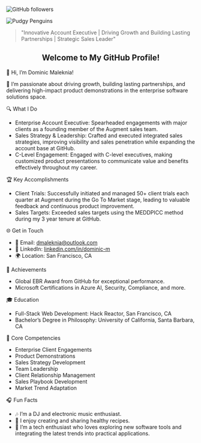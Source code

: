 <!-- Example badge usage -->
![GitHub followers](https://img.shields.io/github/followers/dmaleknia?label=Follow&style=social)

<!-- Adding an image or GIF -->
![Pudgy Penguins](https://media.giphy.com/media/6ib6KPmkeAjDTxMxij/giphy.gif)


<!-- Using a quote block for emphasis -->
> "Innovative Account Executive | Driving Growth and Building Lasting Partnerships | Strategic Sales Leader"

<!-- Using custom HTML for styling -->
<h2 align="center">Welcome to My GitHub Profile!</h2>

👋 Hi, I’m Dominic Maleknia!

💼 I’m passionate about driving growth, building lasting partnerships, and delivering high-impact product demonstrations in the enterprise software solutions space.

🔍 What I Do

- Enterprise Account Executive: Spearheaded engagements with major clients as a founding member of the Augment sales team. 
- Sales Strategy & Leadership: Crafted and executed integrated sales strategies, improving visibility and sales penetration while expanding the account base at GitHub. 
- C-Level Engagement: Engaged with C-level executives, making customized product presentations to communicate value and benefits effectively throughout my career. 

🏆 Key Accomplishments

- Client Trials: Successfully initiated and managed 50+ client trials each quarter at Augment during the Go To Market stage, leading to valuable feedback and continuous product improvement.
- Sales Targets: Exceeded sales targets using the MEDDPICC method during my 3 year tenure at GitHub. 

🌐 Get in Touch

- 📧 Email: dmaleknia@outlook.com
- 🔗 LinkedIn: [linkedin.com/in/dominic-m](https://www.linkedin.com/in/dominic-m/)
- 🌍 Location: San Francisco, CA 

🏅 Achievements

- Global EBR Award from GitHub for exceptional performance.
- Microsoft Certifications in Azure AI, Security, Compliance, and more.

🎓 Education

- Full-Stack Web Development: Hack Reactor, San Francisco, CA
- Bachelor’s Degree in Philosophy: University of California, Santa Barbara, CA

🌟 Core Competencies

- Enterprise Client Engagements
- Product Demonstrations
- Sales Strategy Development
- Team Leadership
- Client Relationship Management
- Sales Playbook Development
- Market Trend Adaptation

🎧 Fun Facts

- 🎶 I’m a DJ and electronic music enthusiast.
- 🥗 I enjoy creating and sharing healthy recipes.
- 🤖 I’m a tech enthusiast who loves exploring new software tools and integrating the latest trends into practical applications.
